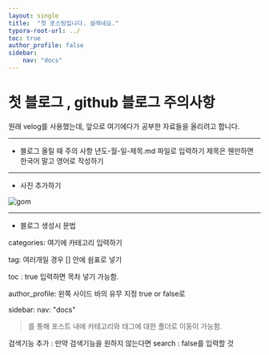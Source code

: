 ```yaml
---
layout: single
title:  "첫 포스팅입니다. 설레네요." 
typora-root-url: ../
toc: true
author_profile: false
sidebar:
    nav: "docs"
---
```


# 첫 블로그 , github 블로그 주의사항 

원래 velog를 사용했는데, 앞으로 여기에다가 공부한 자료들을 올리려고 합니다. 

---
- 블로그 올릴 때 주의 사항
년도-월-일-제목.md 파일로 입력하기
제목은 웬만하면 한국어 말고 영어로 작성하기 

---

- 사진 추가하기

![gom](/images/2025-03-18-first/gom.png)

---
- 블로그 생성시 문법 

categories: 여기에 카테고리 입력하기

tag: 여러개일 경우 [] 안에 쉼표로 넣기

toc : true 입력하면 목차 넣기 가능함. 

author_profile: 왼쪽 사이드 바의 유무 지정 true or false로 

sidebar:
    nav: "docs"
> 를 통해 포스트 내에 카테고리와 태그에 대한 폴더로 이동이 가능함. 

검색기능 추가 : 만약 검색기능을 원하지 않는다면 
search : false를 입력할 것



